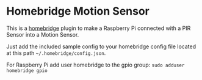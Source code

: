 # Homebridge Motion Sensor

This is a [homebridge](https://github.com/nfarina/homebridge) plugin to make a Raspberry Pi connected with a PIR Sensor into a Motion Sensor.

Just add the included sample config to your homebridge config file located at this path `~/.homebridge/config.json`.

For Raspberry Pi add user homebridge to the gpio group: ``sudo adduser homebridge gpio``
